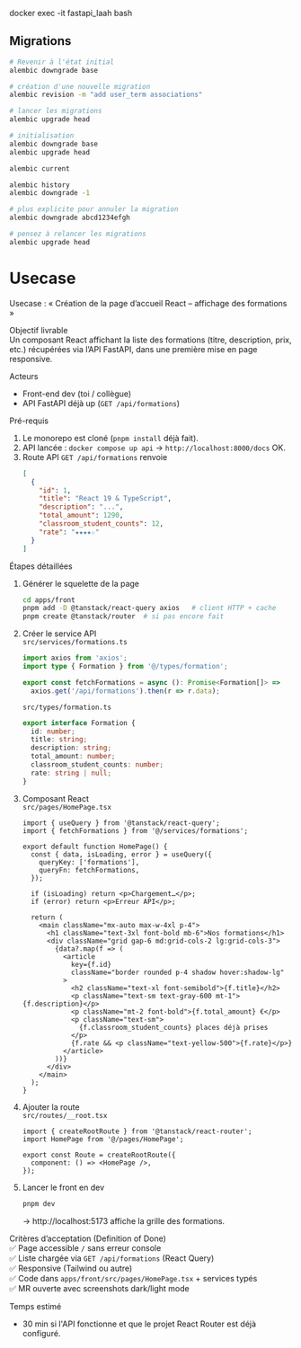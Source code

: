 

docker exec -it fastapi_laah bash


## Migrations

```bash
# Revenir à l'état initial
alembic downgrade base

# création d'une nouvelle migration 
alembic revision -m "add user_term associations"

# lancer les migrations
alembic upgrade head

# initialisation
alembic downgrade base
alembic upgrade head

alembic current

alembic history
alembic downgrade -1

# plus explicite pour annuler la migration 
alembic downgrade abcd1234efgh

# pensez à relancer les migrations
alembic upgrade head
```


# Usecase

Usecase : « Création de la page d’accueil React – affichage des formations »

Objectif livrable  
Un composant React affichant la liste des formations (titre, description, prix, etc.) récupérées via l’API FastAPI, dans une première mise en page responsive.

Acteurs  
- Front-end dev (toi / collègue)  
- API FastAPI déjà up (`GET /api/formations`)

Pré-requis  
1. Le monorepo est cloné (`pnpm install` déjà fait).  
2. API lancée : `docker compose up api` → `http://localhost:8000/docs` OK.  
3. Route API `GET /api/formations` renvoie  
   ```json
   [
     {
       "id": 1,
       "title": "React 19 & TypeScript",
       "description": "...",
       "total_amount": 1290,
       "classroom_student_counts": 12,
       "rate": "★★★★☆"
     }
   ]
   ```

Étapes détaillées

1. Générer le squelette de la page
   ```bash
   cd apps/front
   pnpm add -D @tanstack/react-query axios   # client HTTP + cache
   pnpm create @tanstack/router  # si pas encore fait
   ```

2. Créer le service API  
   `src/services/formations.ts`
   ```ts
   import axios from 'axios';
   import type { Formation } from '@/types/formation';

   export const fetchFormations = async (): Promise<Formation[]> =>
     axios.get('/api/formations').then(r => r.data);
   ```

   `src/types/formation.ts`
   ```ts
   export interface Formation {
     id: number;
     title: string;
     description: string;
     total_amount: number;
     classroom_student_counts: number;
     rate: string | null;
   }
   ```

3. Composant React  
   `src/pages/HomePage.tsx`
   ```tsx
   import { useQuery } from '@tanstack/react-query';
   import { fetchFormations } from '@/services/formations';

   export default function HomePage() {
     const { data, isLoading, error } = useQuery({
       queryKey: ['formations'],
       queryFn: fetchFormations,
     });

     if (isLoading) return <p>Chargement…</p>;
     if (error) return <p>Erreur API</p>;

     return (
       <main className="mx-auto max-w-4xl p-4">
         <h1 className="text-3xl font-bold mb-6">Nos formations</h1>
         <div className="grid gap-6 md:grid-cols-2 lg:grid-cols-3">
           {data?.map(f => (
             <article
               key={f.id}
               className="border rounded p-4 shadow hover:shadow-lg"
             >
               <h2 className="text-xl font-semibold">{f.title}</h2>
               <p className="text-sm text-gray-600 mt-1">{f.description}</p>
               <p className="mt-2 font-bold">{f.total_amount} €</p>
               <p className="text-sm">
                 {f.classroom_student_counts} places déjà prises
               </p>
               {f.rate && <p className="text-yellow-500">{f.rate}</p>}
             </article>
           ))}
         </div>
       </main>
     );
   }
   ```

4. Ajouter la route  
   `src/routes/__root.tsx`
   ```tsx
   import { createRootRoute } from '@tanstack/react-router';
   import HomePage from '@/pages/HomePage';

   export const Route = createRootRoute({
     component: () => <HomePage />,
   });
   ```

5. Lancer le front en dev
   ```bash
   pnpm dev
   ```
   → http://localhost:5173 affiche la grille des formations.

Critères d’acceptation (Definition of Done)  
✅ Page accessible `/` sans erreur console  
✅ Liste chargée via `GET /api/formations` (React Query)  
✅ Responsive (Tailwind ou autre)  
✅ Code dans `apps/front/src/pages/HomePage.tsx` + services typés  
✅ MR ouverte avec screenshots dark/light mode

Temps estimé  
- 30 min si l'API fonctionne et que le projet React Router est déjà configuré.